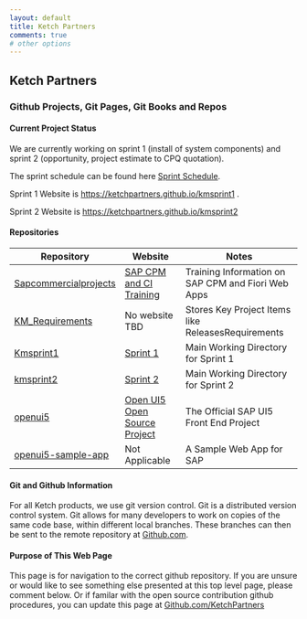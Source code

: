 ```yaml
---
layout: default
title: Ketch Partners
comments: true
# other options
---
```


## Ketch Partners
### Github Projects, Git Pages, Git Books and Repos

#### Current Project Status
We are currently working on sprint 1 (install of system components) and sprint 2 (opportunity, project estimate to CPQ quotation).

The sprint schedule can be found here [Sprint Schedule](https://ketchpartners.github.io/sapcommercialprojects/schedule.html).

Sprint 1 Website is https://ketchpartners.github.io/kmsprint1 .  

Sprint 2 Website is https://ketchpartners.github.io/kmsprint2



#### Repositories

Repository              |Website                   |Notes
------------------------|--------------------------|-------------------------------------------------
[Sapcommercialprojects](https://github.com/KetchPartners/sapcommercialprojects)|[SAP CPM and CI Training](https://ketchpartners.github.io/sapcommercialprojects)|Training Information on SAP CPM and Fiori Web Apps
[KM_Requirements](https://github.com/KetchPartners/km_requirements)|No website TBD|Stores Key Project Items like ReleasesRequirements
[Kmsprint1](https://github.com/KetchPartners/kmsprint1)|[Sprint 1](https://ketchpartners.github.io/kmsprint1)|Main Working Directory for Sprint 1
[kmsprint2](https://github.com/KetchPartners/kmsprint2)|[Sprint 2](https://ketchpartners.github.io/kmsprint2)|Main Working Directory for Sprint 2
[openui5](https://github.com/KetchPartners/openui5)|[Open UI5 Open Source Project](http://openui5.org)|The Official SAP UI5 Front End Project
[openui5-sample-app](https://github.com/KetchPartners/openui5-sample-app)|Not Applicable|A Sample Web App for SAP




#### Git and Github Information
For all Ketch products, we use git version control.  Git is a distributed version control system.  Git allows for many developers to work on copies of the same code base, within different local branches.  These branches can then be sent to the remote repository at [Github.com](https://github.com).

#### Purpose of This Web Page
This page is for navigation to the correct github repository.  If you are unsure or would like to see something else presented at this top level page, please comment below.  Or if familar with the open source contribution github procedures, you can update this page at [Github.com/KetchPartners](https://gitub.com/ketchpartners)







